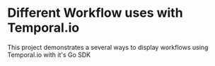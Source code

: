 # Different Workflow uses with Temporal.io  

This project demonstrates a several ways to display workflows using Temporal.io with it's Go SDK